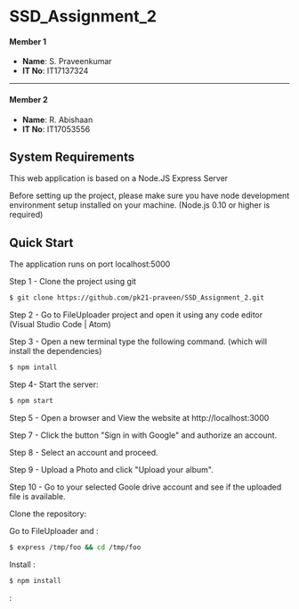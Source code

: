 # SSD_Assignment_2

#### Member 1
- **Name**: S. Praveenkumar
- **IT No**: IT17137324

---

#### Member 2
- **Name**: R. Abishaan
- **IT No**: IT17053556

## System Requirements 

This web application is based on a Node.JS Express Server

Before setting up the project, please make sure you have node development environment setup installed on your machine. (Node.js 0.10 or higher is required)

## Quick Start

The application runs on port localhost:5000

Step 1 - Clone the project using git

```bash
$ git clone https://github.com/pk21-praveen/SSD_Assignment_2.git
```

Step 2 - Go to FileUploader project and open it using any code editor (Visual Studio Code | Atom)


Step 3 - Open a new terminal type the following command. (which will install the dependencies)

```bash
$ npm intall
```

Step 4- Start the server:

```bash
$ npm start
```


Step 5 - Open a browser and  View the website at http://localhost:3000

Step 7 - Click the button "Sign in with Google" and authorize an account.

Step 8 - Select an account and proceed.

Step 9 - Upload a Photo and click "Upload your album".

Step 10 - Go to your selected Goole drive account and see if the uploaded file is available.

  Clone the repository:




  Go to FileUploader and :

```bash
$ express /tmp/foo && cd /tmp/foo
```

  Install :

```bash
$ npm install
```



 : 
